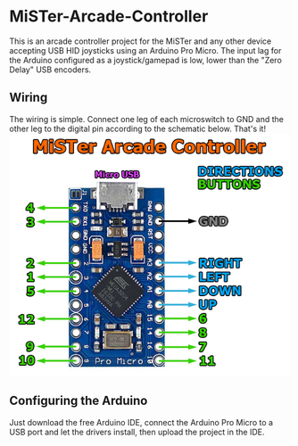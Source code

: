 # MiSTer-Arcade-Controller
This is an arcade controller project for the MiSTer and any other device accepting USB HID joysticks using an Arduino Pro Micro. The input lag for the Arduino configured as a joystick/gamepad is low, lower than the "Zero Delay" USB encoders.

## Wiring
The wiring is simple. Connect one leg of each microswitch to GND and the other leg to the digital pin according to the schematic below. That's it!  
![Assemble1](images/mister-arcade-controller-wiring.png)

## Configuring the Arduino
Just download the free Arduino IDE, connect the Arduino Pro Micro to a USB port and let the drivers install, then upload the project in the IDE.
